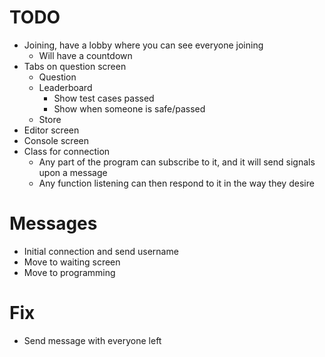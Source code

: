 # TODO

-   Joining, have a lobby where you can see everyone joining
    -   Will have a countdown
-   Tabs on question screen
    -   Question
    -   Leaderboard
        -   Show test cases passed
        -   Show when someone is safe/passed
    -   Store
-   Editor screen
-   Console screen
-   Class for connection
    -   Any part of the program can subscribe to it, and it will send signals upon a message
    -   Any function listening can then respond to it in the way they desire

# Messages

-   Initial connection and send username
-   Move to waiting screen
-   Move to programming

# Fix

-   Send message with everyone left